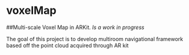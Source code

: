 # voxelMap
##Multi-scale Voxel Map in ARKit. *Is a work in progress*

The goal of this project is to develop multiroom navigational framework based off the point cloud acquired  through AR kit
